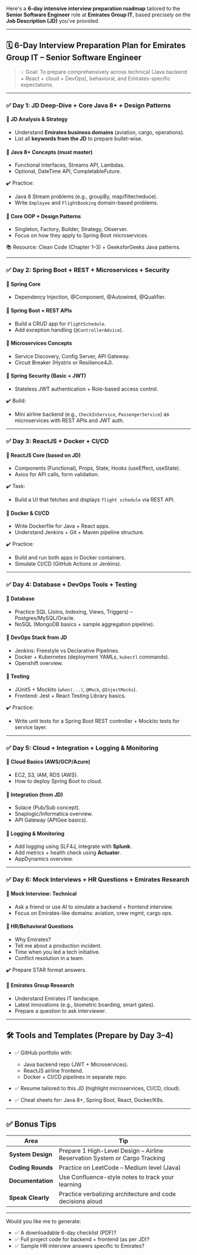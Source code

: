 Here's a **6-day intensive interview preparation roadmap** tailored to the **Senior Software Engineer** role at **Emirates Group IT**, based precisely on the **Job Description (JD)** you've provided.

---

## 🗓️ 6-Day Interview Preparation Plan for Emirates Group IT – Senior Software Engineer

> 💡 Goal: To prepare comprehensively across technical (Java backend + React + cloud + DevOps), behavioral, and Emirates-specific expectations.

---

### ✅ **Day 1: JD Deep-Dive + Core Java 8+ + Design Patterns**

#### 🔹 JD Analysis & Strategy

- Understand **Emirates business domains** (aviation, cargo, operations).
- List all **keywords from the JD** to prepare bullet-wise.

#### 🔹 Java 8+ Concepts (must master)

- Functional interfaces, Streams API, Lambdas.
- Optional, DateTime API, CompletableFuture.

✔️ Practice:

- Java 8 Stream problems (e.g., groupBy, map/filter/reduce).
- Write `Employee` and `FlightBooking` domain-based problems.

#### 🔹 Core OOP + Design Patterns

- Singleton, Factory, Builder, Strategy, Observer.
- Focus on how they apply to Spring Boot microservices.

📚 Resource: Clean Code (Chapter 1–3) + GeeksforGeeks Java patterns.

---

### ✅ **Day 2: Spring Boot + REST + Microservices + Security**

#### 🔹 Spring Core

- Dependency Injection, @Component, @Autowired, @Qualifier.

#### 🔹 Spring Boot + REST APIs

- Build a CRUD app for `FlightSchedule`.
- Add exception handling (`@ControllerAdvice`).

#### 🔹 Microservices Concepts

- Service Discovery, Config Server, API Gateway.
- Circuit Breaker (Hystrix or Resilience4J).

#### 🔹 Spring Security (Basic + JWT)

- Stateless JWT authentication + Role-based access control.

✔️ Build:

- Mini airline backend (e.g., `CheckInService`, `PassengerService`) as microservices with REST APIs and JWT auth.

---

### ✅ **Day 3: ReactJS + Docker + CI/CD**

#### 🔹 ReactJS Core (based on JD)

- Components (Functional), Props, State, Hooks (useEffect, useState).
- Axios for API calls, form validation.

✔️ Task:

- Build a UI that fetches and displays `flight schedule` via REST API.

#### 🔹 Docker & CI/CD

- Write Dockerfile for Java + React apps.
- Understand Jenkins + Git + Maven pipeline structure.

✔️ Practice:

- Build and run both apps in Docker containers.
- Simulate CI/CD (GitHub Actions or Jenkins).

---

### ✅ **Day 4: Database + DevOps Tools + Testing**

#### 🔹 Database

- Practice SQL (Joins, Indexing, Views, Triggers) – Postgres/MySQL/Oracle.
- NoSQL (MongoDB basics + sample aggregation pipeline).

#### 🔹 DevOps Stack from JD

- Jenkins: Freestyle vs Declarative Pipelines.
- Docker + Kubernetes (deployment YAMLs, `kubectl` commands).
- Openshift overview.

#### 🔹 Testing

- JUnit5 + Mockito (`when(...)`, `@Mock`, `@InjectMocks`).
- Frontend: Jest + React Testing Library basics.

✔️ Practice:

- Write unit tests for a Spring Boot REST controller + Mockito tests for service layer.

---

### ✅ **Day 5: Cloud + Integration + Logging & Monitoring**

#### 🔹 Cloud Basics (AWS/GCP/Azure)

- EC2, S3, IAM, RDS (AWS).
- How to deploy Spring Boot to cloud.

#### 🔹 Integration (from JD)

- Solace (Pub/Sub concept).
- Snaplogic/Informatica overview.
- API Gateway (APIGee basics).

#### 🔹 Logging & Monitoring

- Add logging using SLF4J, integrate with **Splunk**.
- Add metrics + health check using **Actuator**.
- AppDynamics overview.

---

### ✅ **Day 6: Mock Interviews + HR Questions + Emirates Research**

#### 🔹 Mock Interview: Technical

- Ask a friend or use AI to simulate a backend + frontend interview.
- Focus on Emirates-like domains: aviation, crew mgmt, cargo ops.

#### 🔹 HR/Behavioral Questions

- Why Emirates?
- Tell me about a production incident.
- Time when you led a tech initiative.
- Conflict resolution in a team.

✔️ Prepare STAR format answers.

#### 🔹 Emirates Group Research

- Understand Emirates IT landscape.
- Latest innovations (e.g., biometric boarding, smart gates).
- Prepare a question to ask interviewer.

---

## 🛠️ Tools and Templates (Prepare by Day 3–4)

- ✅ GitHub portfolio with:

  - Java backend repo (JWT + Microservices).
  - ReactJS airline frontend.
  - Docker + CI/CD pipelines in separate repo.

- ✅ Resume tailored to this JD (highlight microservices, CI/CD, cloud).
- ✅ Cheat sheets for: Java 8+, Spring Boot, React, Docker/K8s.

---

## ✅ Bonus Tips

| Area              | Tip                                                                        |
| ----------------- | -------------------------------------------------------------------------- |
| **System Design** | Prepare 1 High-Level Design – Airline Reservation System or Cargo Tracking |
| **Coding Rounds** | Practice on LeetCode – Medium level (Java)                                 |
| **Documentation** | Use Confluence-style notes to track your learning                          |
| **Speak Clearly** | Practice verbalizing architecture and code decisions aloud                 |

---

Would you like me to generate:

- ✅ A downloadable 6-day checklist (PDF)?
- ✅ Full project code for backend + frontend (as per JD)?
- ✅ Sample HR interview answers specific to Emirates?

